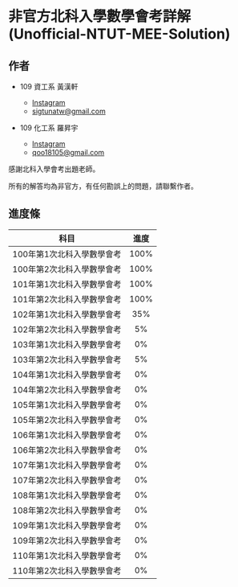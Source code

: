 # 非官方北科入學數學會考詳解　(Unofficial-NTUT-MEE-Solution)

## 作者

- 109 資工系 黃漢軒
  - [Instagram](https://www.instagram.com/qtrabit._2._6.2_/)
  - sigtunatw@gmail.com

- 109 化工系 羅昇宇
  - [Instagram](https://www.instagram.com/trava_900921/)
  - qoo18105@gmail.com

感謝北科入學會考出題老師。

所有的解答均為非官方，有任何勘誤上的問題，請聯繫作者。



## 進度條

|            科目            | 進度 |
| :------------------------: | :--: |
| 100年第1次北科入學數學會考 | 100% |
| 100年第2次北科入學數學會考 | 100% |
| 101年第1次北科入學數學會考 |  100%  |
| 101年第2次北科入學數學會考 |  100%  |
| 102年第1次北科入學數學會考 |  35%  |
| 102年第2次北科入學數學會考 |  5%  |
| 103年第1次北科入學數學會考 |  0%  |
| 103年第2次北科入學數學會考 |  5%  |
| 104年第1次北科入學數學會考 |  0%  |
| 104年第2次北科入學數學會考 |  0%  |
| 105年第1次北科入學數學會考 |  0%  |
| 105年第2次北科入學數學會考 |  0%  |
| 106年第1次北科入學數學會考 |  0%  |
| 106年第2次北科入學數學會考 |  0%  |
| 107年第1次北科入學數學會考 |  0%  |
| 107年第2次北科入學數學會考 |  0%  |
| 108年第1次北科入學數學會考 |  0%  |
| 108年第2次北科入學數學會考 |  0%  |
| 109年第1次北科入學數學會考 |  0%  |
| 109年第2次北科入學數學會考 |  0%  |
| 110年第1次北科入學數學會考 |  0%  |
| 110年第2次北科入學數學會考 |  0%  |

